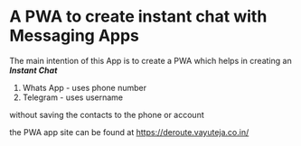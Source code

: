# A PWA to create instant chat with Messaging Apps


The main intention of this App is to create a PWA which helps in creating an ***Instant Chat***
 1. Whats App - uses phone number
 2. Telegram - uses username

without saving the contacts to the phone or account


the PWA app site can be found at
https://deroute.vayuteja.co.in/

